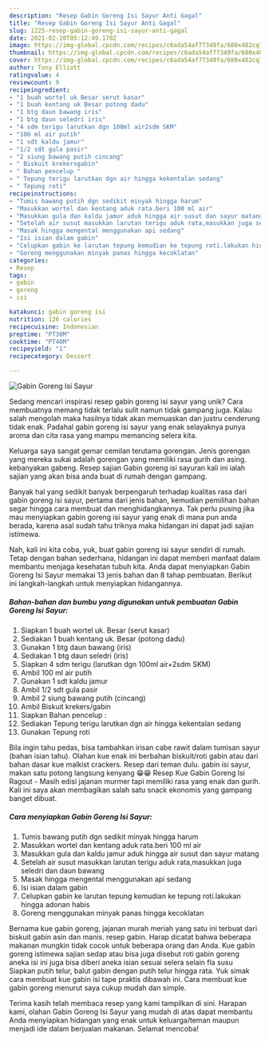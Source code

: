```yaml
---
description: "Resep Gabin Goreng Isi Sayur Anti Gagal"
title: "Resep Gabin Goreng Isi Sayur Anti Gagal"
slug: 1225-resep-gabin-goreng-isi-sayur-anti-gagal
date: 2021-02-20T05:12:49.170Z
image: https://img-global.cpcdn.com/recipes/c6ada54af77349fa/680x482cq70/gabin-goreng-isi-sayur-foto-resep-utama.jpg
thumbnail: https://img-global.cpcdn.com/recipes/c6ada54af77349fa/680x482cq70/gabin-goreng-isi-sayur-foto-resep-utama.jpg
cover: https://img-global.cpcdn.com/recipes/c6ada54af77349fa/680x482cq70/gabin-goreng-isi-sayur-foto-resep-utama.jpg
author: Tony Elliott
ratingvalue: 4
reviewcount: 9
recipeingredient:
- "1 buah wortel uk Besar serut kasar"
- "1 buah kentang uk Besar potong dadu"
- "1 btg daun bawang iris"
- "1 btg daun seledri iris"
- "4 sdm terigu larutkan dgn 100ml air2sdm SKM"
- "100 ml air putih"
- "1 sdt kaldu jamur"
- "1/2 sdt gula pasir"
- "2 siung bawang putih cincang"
- " Biskuit krekersgabin"
- " Bahan pencelup "
- " Tepung terigu larutkan dgn air hingga kekentalan sedang"
- " Tepung roti"
recipeinstructions:
- "Tumis bawang putih dgn sedikit minyak hingga harum"
- "Masukkan wortel dan kentang aduk rata.beri 100 ml air"
- "Masukkan gula dan kaldu jamur aduk hingga air susut dan sayur matang"
- "Setelah air susut masukkan larutan terigu aduk rata,masukkan juga seledri dan daun bawang"
- "Masak hingga mengental menggunakan api sedang"
- "Isi isian dalam gabin"
- "Celupkan gabin ke larutan tepung kemudian ke tepung roti.lakukan hingga adonan habis"
- "Goreng menggunakan minyak panas hingga kecoklatan"
categories:
- Resep
tags:
- gabin
- goreng
- isi

katakunci: gabin goreng isi 
nutrition: 126 calories
recipecuisine: Indonesian
preptime: "PT30M"
cooktime: "PT40M"
recipeyield: "1"
recipecategory: Dessert

---
```



![Gabin Goreng Isi Sayur](https://img-global.cpcdn.com/recipes/c6ada54af77349fa/680x482cq70/gabin-goreng-isi-sayur-foto-resep-utama.jpg)

Sedang mencari inspirasi resep gabin goreng isi sayur yang unik? Cara membuatnya memang tidak terlalu sulit namun tidak gampang juga. Kalau salah mengolah maka hasilnya tidak akan memuaskan dan justru cenderung tidak enak. Padahal gabin goreng isi sayur yang enak selayaknya punya aroma dan cita rasa yang mampu memancing selera kita.

Keluarga saya sangat gemar cemilan terutama gorengan. Jenis gorengan yang mereka sukai adalah gorengan yang memiliki rasa gurih dan asing. kebanyakan gabeng. Resep sajian Gabin goreng isi sayuran kali ini ialah sajian yang akan bisa anda buat di rumah dengan gampang.

Banyak hal yang sedikit banyak berpengaruh terhadap kualitas rasa dari gabin goreng isi sayur, pertama dari jenis bahan, kemudian pemilihan bahan segar hingga cara membuat dan menghidangkannya. Tak perlu pusing jika mau menyiapkan gabin goreng isi sayur yang enak di mana pun anda berada, karena asal sudah tahu triknya maka hidangan ini dapat jadi sajian istimewa.


Nah, kali ini kita coba, yuk, buat gabin goreng isi sayur sendiri di rumah. Tetap dengan bahan sederhana, hidangan ini dapat memberi manfaat dalam membantu menjaga kesehatan tubuh kita. Anda dapat menyiapkan Gabin Goreng Isi Sayur memakai 13 jenis bahan dan 8 tahap pembuatan. Berikut ini langkah-langkah untuk menyiapkan hidangannya.

<!--inarticleads1-->

##### Bahan-bahan dan bumbu yang digunakan untuk pembuatan Gabin Goreng Isi Sayur:

1. Siapkan 1 buah wortel uk. Besar (serut kasar)
1. Sediakan 1 buah kentang uk. Besar (potong dadu)
1. Gunakan 1 btg daun bawang (iris)
1. Sediakan 1 btg daun seledri (iris)
1. Siapkan 4 sdm terigu (larutkan dgn 100ml air+2sdm SKM)
1. Ambil 100 ml air putih
1. Gunakan 1 sdt kaldu jamur
1. Ambil 1/2 sdt gula pasir
1. Ambil 2 siung bawang putih (cincang)
1. Ambil  Biskuit krekers/gabin
1. Siapkan  Bahan pencelup :
1. Sediakan  Tepung terigu larutkan dgn air hingga kekentalan sedang
1. Gunakan  Tepung roti


Bila ingin tahu pedas, bisa tambahkan irisan cabe rawit dalam tumisan sayur (bahan isian tahu). Olahan kue enak ini berbahan biskuit/roti gabin atau dari bahan dasar kue malkist crackers. Resep dari teman dulu. gabin isi sayur, makan satu potong langsung kenyang 😁😁 Resep Kue Gabin Goreng Isi Ragout - Masih edisi jajanan murmer tapi memiliki rasa yang enak dan gurih. Kali ini saya akan membagikan salah satu snack ekonomis yang gampang banget dibuat. 

<!--inarticleads2-->

##### Cara menyiapkan Gabin Goreng Isi Sayur:

1. Tumis bawang putih dgn sedikit minyak hingga harum
1. Masukkan wortel dan kentang aduk rata.beri 100 ml air
1. Masukkan gula dan kaldu jamur aduk hingga air susut dan sayur matang
1. Setelah air susut masukkan larutan terigu aduk rata,masukkan juga seledri dan daun bawang
1. Masak hingga mengental menggunakan api sedang
1. Isi isian dalam gabin
1. Celupkan gabin ke larutan tepung kemudian ke tepung roti.lakukan hingga adonan habis
1. Goreng menggunakan minyak panas hingga kecoklatan


Bernama kue gabin goreng, jajanan murah meriah yang satu ini terbuat dari biskuit gabin asin dan manis. resep gabin. Harap dicatat bahwa beberapa makanan mungkin tidak cocok untuk beberapa orang dan Anda. Kue gabin goreng istimewa sajian sedap atau bisa juga disebut roti gabin goreng aneka isi ini juga bisa diberi aneka isian sesuai selera selain fla susu Siapkan putih telur, balut gabin dengan putih telur hingga rata. Yuk simak cara membuat kue gabin isi tape praktis dibawah ini. Cara membuat kue gabin goreng menurut saya cukup mudah dan simple. 

Terima kasih telah membaca resep yang kami tampilkan di sini. Harapan kami, olahan Gabin Goreng Isi Sayur yang mudah di atas dapat membantu Anda menyiapkan hidangan yang enak untuk keluarga/teman maupun menjadi ide dalam berjualan makanan. Selamat mencoba!
